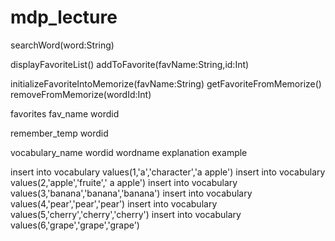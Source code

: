 # mdp_lecture

searchWord(word:String)

displayFavoriteList()
addToFavorite(favName:String,id:Int)

initializeFavoriteIntoMemorize(favName:String)
getFavoriteFromMemorize()
removeFromMemorize(wordId:Int)


favorites
    fav_name
    wordid

remember_temp
    wordid
    
vocabulary_name
    wordid
    wordname
    explanation
    example
    
    


insert into vocabulary values(1,'a','character','a apple')
insert into vocabulary values(2,'apple','fruite',' a apple')
insert into vocabulary values(3,'banana','banana','banana')
insert into vocabulary values(4,'pear','pear','pear')
insert into vocabulary values(5,'cherry','cherry','cherry')
insert into vocabulary values(6,'grape','grape','grape')



